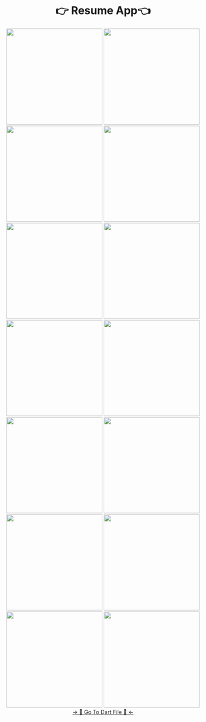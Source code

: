 <h1 align="center">👉 Resume App👈</h1>

<div align="center">
<img src='https://github.com/YashuPatel1724/resume_app/assets/148859965/ab539992-abf2-4a97-bfd1-6905c927589c'  width=250>
<img src='https://github.com/YashuPatel1724/resume_app/assets/148859965/418da756-8d77-42b7-b519-82eca0d0f9bb' width=250>
<img src='https://github.com/YashuPatel1724/resume_app/assets/148859965/31df9c3d-65e0-4450-a93e-e9ecfe793275' width=250>
<img src='https://github.com/YashuPatel1724/resume_app/assets/148859965/4f287443-d3de-4349-bc7a-5003c956a51c' width=250>
<img src='https://github.com/YashuPatel1724/resume_app/assets/148859965/31b53b0b-2475-44fa-a8b0-cd36b60e6c40' width=250>
<img src='https://github.com/YashuPatel1724/resume_app/assets/148859965/ffb4567a-74cc-4f10-bda6-373ae82ae221' width=250>
<img src='https://github.com/YashuPatel1724/resume_app/assets/148859965/f605c020-419b-41e6-baa3-a31a12c6a661' width=250>
<img src='https://github.com/YashuPatel1724/resume_app/assets/148859965/2d221e31-ac86-406c-8bb4-2317195b72dd' width=250>
<img src='https://github.com/YashuPatel1724/resume_app/assets/148859965/ee5ff5a6-5387-43d8-906b-95c1fbdaac1f' width=250>
<img src='https://github.com/YashuPatel1724/resume_app/assets/148859965/bebf7aa4-ba2e-4e92-a760-e210e5092931' width=250>
<img src='https://github.com/YashuPatel1724/resume_app/assets/148859965/800fb23d-36ab-4e63-a967-a4f96cc3cb29' width=250>
<img src='https://github.com/YashuPatel1724/resume_app/assets/148859965/375acad1-4c59-43b6-a070-4e8758fd7367' width=250>
<img src='https://github.com/YashuPatel1724/resume_app/assets/148859965/d5cde521-9f75-4c23-9d49-2197ab8d5d95' width=250>
<img src='https://github.com/YashuPatel1724/resume_app/assets/148859965/d8cd4f0f-917c-48f4-b585-46ee5471b9ee' width=250>
</div>

<div align="center">
<a href="https://github.com/YashuPatel1724/resume_app/tree/master/lib">-> 📂 Go To Dart File 📂 <-</a>
</div>
